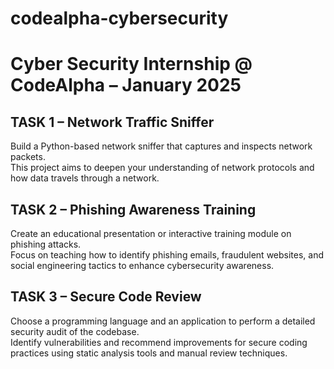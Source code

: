 # codealpha-cybersecurity
# Cyber Security Internship @ CodeAlpha – January 2025

## TASK 1 – Network Traffic Sniffer  
Build a Python-based network sniffer that captures and inspects network packets.  
This project aims to deepen your understanding of network protocols and how data travels through a network.

## TASK 2 – Phishing Awareness Training  
Create an educational presentation or interactive training module on phishing attacks.  
Focus on teaching how to identify phishing emails, fraudulent websites, and social engineering tactics to enhance cybersecurity awareness.

## TASK 3 – Secure Code Review  
Choose a programming language and an application to perform a detailed security audit of the codebase.  
Identify vulnerabilities and recommend improvements for secure coding practices using static analysis tools and manual review techniques.
